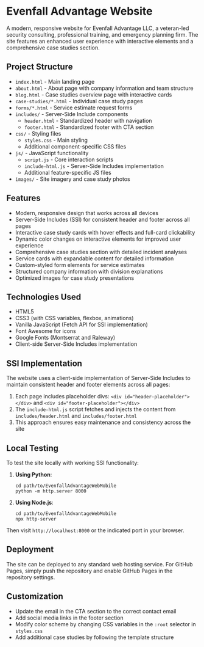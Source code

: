# Evenfall Advantage Website

A modern, responsive website for Evenfall Advantage LLC, a veteran-led security consulting, professional training, and emergency planning firm. The site features an enhanced user experience with interactive elements and a comprehensive case studies section.

## Project Structure

- `index.html` - Main landing page
- `about.html` - About page with company information and team structure
- `blog.html` - Case studies overview page with interactive cards
- `case-studies/*.html` - Individual case study pages
- `forms/*.html` - Service estimate request forms
- `includes/` - Server-Side Include components
  - `header.html` - Standardized header with navigation
  - `footer.html` - Standardized footer with CTA section
- `css/` - Styling files
  - `styles.css` - Main styling
  - Additional component-specific CSS files
- `js/` - JavaScript functionality
  - `script.js` - Core interaction scripts
  - `include-html.js` - Server-Side Includes implementation
  - Additional feature-specific JS files
- `images/` - Site imagery and case study photos

## Features

- Modern, responsive design that works across all devices
- Server-Side Includes (SSI) for consistent header and footer across all pages
- Interactive case study cards with hover effects and full-card clickability
- Dynamic color changes on interactive elements for improved user experience
- Comprehensive case studies section with detailed incident analyses
- Service cards with expandable content for detailed information
- Custom-styled form elements for service estimates
- Structured company information with division explanations
- Optimized images for case study presentations

## Technologies Used

- HTML5
- CSS3 (with CSS variables, flexbox, animations)
- Vanilla JavaScript (Fetch API for SSI implementation)
- Font Awesome for icons
- Google Fonts (Montserrat and Raleway)
- Client-side Server-Side Includes implementation

## SSI Implementation

The website uses a client-side implementation of Server-Side Includes to maintain consistent header and footer elements across all pages:

1. Each page includes placeholder divs: `<div id="header-placeholder"></div>` and `<div id="footer-placeholder"></div>`
2. The `include-html.js` script fetches and injects the content from `includes/header.html` and `includes/footer.html`
3. This approach ensures easy maintenance and consistency across the site

## Local Testing

To test the site locally with working SSI functionality:

1. **Using Python**:
   ```
   cd path/to/EvenfallAdvantageWebMobile
   python -m http.server 8000
   ```

2. **Using Node.js**:
   ```
   cd path/to/EvenfallAdvantageWebMobile
   npx http-server
   ```

Then visit `http://localhost:8000` or the indicated port in your browser.

## Deployment

The site can be deployed to any standard web hosting service. For GitHub Pages, simply push the repository and enable GitHub Pages in the repository settings.

## Customization

- Update the email in the CTA section to the correct contact email
- Add social media links in the footer section
- Modify color scheme by changing CSS variables in the `:root` selector in `styles.css`
- Add additional case studies by following the template structure
